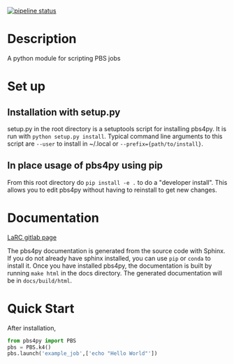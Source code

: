  [![pipeline status](https://gitlab.larc.nasa.gov/kejacob1/pbs4py/badges/main/pipeline.svg)](https://gitlab.larc.nasa.gov/kejacob1/pbs4py/-/commits/main)


# Description

A python module for scripting PBS jobs

# Set up

## Installation with setup.py

setup.py in the root directory is a setuptools script for installing pbs4py.
It is run with `python setup.py install`.
Typical command line arguments to this script are `--user` to install in ~/.local or `--prefix={path/to/install}`.

## In place usage of pbs4py using pip
From this root directory do `pip install -e .` to do a "developer install". This allows you to edit pbs4py without
having to reinstall to get new changes.

# Documentation
[LaRC gitlab page](https://kejacob1.gitlab-pages.larc.nasa.gov/pbs4py/)


The pbs4py documentation is generated from the source code with Sphinx.
If you do not already have sphinx installed, you can use `pip` or `conda` to install it.
Once you have installed pbs4py, the documentation is built by running `make html` in the docs directory.
The generated documentation will be in `docs/build/html`.


# Quick Start

After installation,

```python
from pbs4py import PBS
pbs = PBS.k4()
pbs.launch('example_job',['echo "Hello World"'])
```
